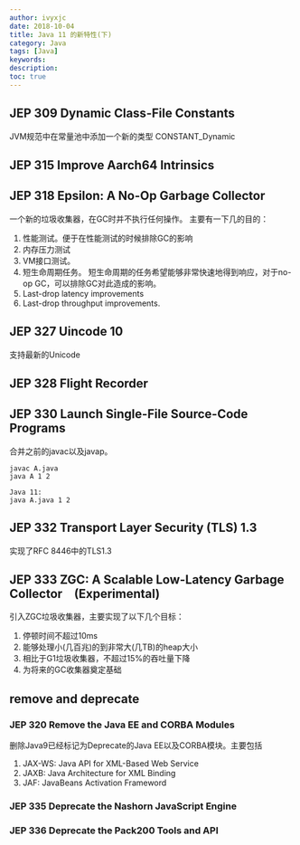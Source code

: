 ```yaml
---
author: ivyxjc
date: 2018-10-04
title: Java 11 的新特性(下)
category: Java
tags: [Java]
keywords:
description:
toc: true
---
```


## JEP 309 Dynamic Class-File Constants 
JVM规范中在常量池中添加一个新的类型 CONSTANT_Dynamic

## JEP 315 Improve Aarch64 Intrinsics 


## JEP 318 Epsilon: A No-Op Garbage Collector
一个新的垃圾收集器，在GC时并不执行任何操作。
主要有一下几的目的：
1. 性能测试。便于在性能测试的时候排除GC的影响
2. 内存压力测试
3. VM接口测试。
4. 短生命周期任务。 短生命周期的任务希望能够非常快速地得到响应，对于no-op GC，可以排除GC对此造成的影响。
5. Last-drop latency improvements 
6. Last-drop throughput improvements. 

## JEP 327 Uincode 10
支持最新的Unicode

## JEP 328 Flight Recorder

## JEP 330 Launch Single-File Source-Code Programs
合并之前的javac以及javap。

```
javac A.java
java A 1 2

Java 11:
java A.java 1 2
```

## JEP 332 Transport Layer Security (TLS) 1.3
实现了RFC 8446中的TLS1.3

## JEP 333 ZGC: A Scalable Low-Latency Garbage Collector (Experimental)

引入ZGC垃圾收集器，主要实现了以下几个目标：
1. 停顿时间不超过10ms
2. 能够处理小(几百兆)的到非常大(几TB)的heap大小
3. 相比于G1垃圾收集器，不超过15%的吞吐量下降
4. 为将来的GC收集器奠定基础


## remove and deprecate
### JEP 320 Remove the Java EE and CORBA Modules
删除Java9已经标记为Deprecate的Java EE以及CORBA模块。主要包括

1. JAX-WS: Java API for XML-Based Web Service
2. JAXB: Java Architecture for XML Binding
3. JAF: JavaBeans Activation Frameword


### JEP 335 Deprecate the Nashorn JavaScript Engine 

### JEP 336 Deprecate the Pack200 Tools and API